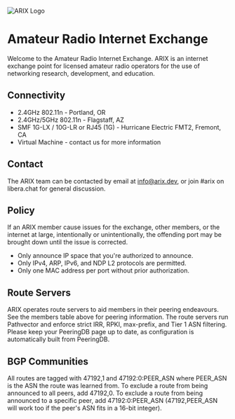 ![ARIX Logo](https://arix.dev/logo.png)

# Amateur Radio Internet Exchange

Welcome to the Amateur Radio Internet Exchange. ARIX is an internet exchange point for licensed amateur radio
operators for the use of networking research, development, and education.

## Connectivity

- 2.4GHz 802.11n - Portland, OR
- 2.4GHz/5GHz 802.11n - Flagstaff, AZ
- SMF 1G-LX / 10G-LR or RJ45 (1G) - Hurricane Electric FMT2, Fremont, CA
- Virtual Machine - contact us for more information

## Contact

The ARIX team can be contacted by email at info@arix.dev, or join #arix on libera.chat for general discussion.

## Policy

If an ARIX member cause issues for the exchange, other members, or the internet at large, intentionally or
unintentionally, the offending port may be brought down until the issue is corrected.

- Only announce IP space that you're authorized to announce.
- Only IPv4, ARP, IPv6, and NDP L2 protocols are permitted.
- Only one MAC address per port without prior authorization.

## Route Servers

ARIX operates route servers to aid members in their peering endeavours. See the members table above for peering
information. The route servers run Pathvector and enforce strict IRR, RPKI, max-prefix, and Tier 1 ASN filtering. Please
keep your PeeringDB page up to date, as configuration is automatically built from PeeringDB.

## BGP Communities

All routes are tagged with 47192,1 and 47192:0:PEER_ASN where PEER_ASN is the ASN the route was learned from. To exclude
a route from being announced to all peers, add 47192,0. To exclude a route from being announced to a specific peer, add
47192:0:PEER_ASN (47192,PEER_ASN will work too if the peer's ASN fits in a 16-bit integer).
